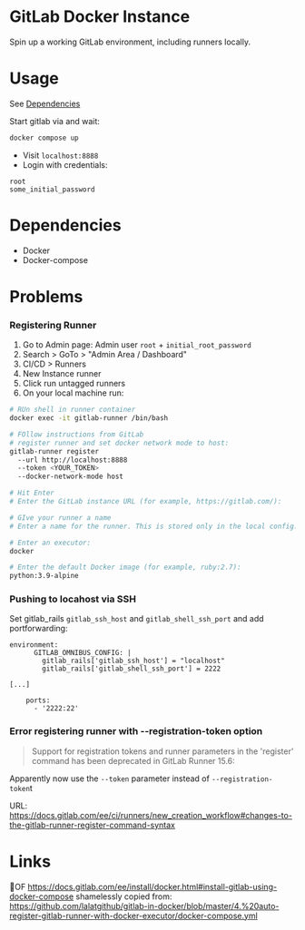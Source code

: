 # GitLab Docker Instance
Spin up a working GitLab environment, including runners locally.

# Usage
See [Dependencies](#dependencies)

Start gitlab via and wait:
```bash
docker compose up
```

- Visit `localhost:8888`
- Login with credentials:
```
root
some_initial_password
```



# Dependencies
- Docker
- Docker-compose


#  Problems
### Registering Runner
1. Go to Admin page: Admin user `root` + `initial_root_password`
2. Search > GoTo > "Admin Area / Dashboard"
3. CI/CD > Runners
4. New Instance runner
5. Click run untagged runners
6. On your local machine run:
```bash
# RUn shell in runner container
docker exec -it gitlab-runner /bin/bash

# FOllow instructions from GitLab
# register runner and set docker network mode to host:
gitlab-runner register
  --url http://localhost:8888
  --token <YOUR_TOKEN>
  --docker-network-mode host

# Hit Enter
# Enter the GitLab instance URL (for example, https://gitlab.com/):

# GIve your runner a name
# Enter a name for the runner. This is stored only in the local config.toml file:

# Enter an executor:
docker

# Enter the default Docker image (for example, ruby:2.7):
python:3.9-alpine


```

### Pushing to locahost via SSH
Set gitlab_rails `gitlab_ssh_host` and `gitlab_shell_ssh_port` and add portforwarding:
```
environment:
      GITLAB_OMNIBUS_CONFIG: |
        gitlab_rails['gitlab_ssh_host'] = "localhost"
        gitlab_rails['gitlab_shell_ssh_port'] = 2222

[...]

    ports:
      - '2222:22'
```


### Error registering runner with --registration-token option
> Support for registration tokens and runner parameters in the 'register' command has been deprecated in GitLab Runner 15.6:

Apparently now use the `--token` parameter instead of `--registration-token`t

 URL: https://docs.gitlab.com/ee/ci/runners/new_creation_workflow#changes-to-the-gitlab-runner-register-command-syntax



# Links
OF https://docs.gitlab.com/ee/install/docker.html#install-gitlab-using-docker-compose
shamelessly copied from: https://github.com/lalatgithub/gitlab-in-docker/blob/master/4.%20auto-register-gitlab-runner-with-docker-executor/docker-compose.yml
